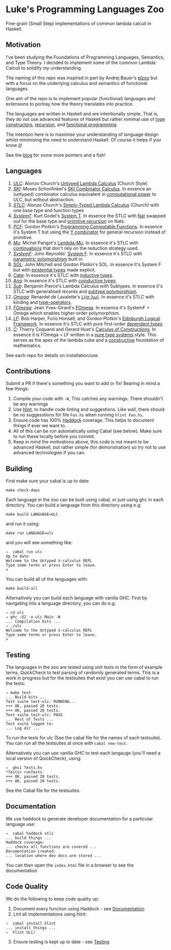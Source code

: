 # Luke's Programming Languages Zoo
Fine-grain (Small Step) implementations of common lambda calculi in Haskell.

## Motivation
I've been studying the Foundations of Programming Languages, Semantics, and Type Theory. I decided to implement some of the common Lambda Calculi to solidify my understanding. 

The naming of this repo was inspired in part by Andrej Bauer's [plzoo](https://github.com/andrejbauer/plzoo) but with a focus on the underlying calculus and semantics of functional languages.

One aim of the repo is to implement popular (functional) languages and extensions to portray how the theory translates into practice.

The languages are written in Haskell and are intentionally simple. That is, they do not use advanced features of Haskell but rather minimal use of [type constructors](https://en.wikipedia.org/wiki/Algebraic_data_type), [recursion](https://www.google.co.uk/search?ei=MbCyWrPmOeWWgAbLr4TwCg&q=recursion&oq=recursion&gs_l=psy-ab.3..35i39k1l2j0i67k1l8.6142.7685.0.7949.10.7.0.0.0.0.543.543.5-1.1.0....0...1c.1.64.psy-ab..9.1.541.0...0.9MwCQCbDFwA), and [functional programming](https://learnxinyminutes.com/docs/haskell/). 

The intention here is to maximise your understanding of language design whilst minimising the need to understand Haskell. Of course it helps if you know [it](http://learnyouahaskell.com/)!

See the [blog](https://lukegeeson.com/blog/2018-03-03-Lukes-Programming-Languages-Zoo/) for some more pointers and a fish!

## Languages

1. [_ULC_](ULC/): Alonzo Church's [Untyped Lambda Calculus](https://en.wikipedia.org/wiki/Lambda_calculus) (Church Style)
2. [_SKI_](SKI/): Moses Schonfinkel's [SKI Combinator Calculus](https://en.wikipedia.org/wiki/SKI_combinator_calculus). In essence an (untyped) combinator calculus equivalent in [computational power](https://en.wikipedia.org/wiki/Turing_completeness) to ULC, but without abstraction.
3. [_STLC_](STLC/): Alonzo Church's [Simply-Typed Lambda Calculus](https://en.wikipedia.org/wiki/Simply_typed_lambda_calculus) (Church) with one base type and function types
4. [_SystemT_](SystemT/): Kurt Godel's [System T](https://en.wikipedia.org/wiki/Dialectica_interpretation). In essence the STLC with [Nat](https://wiki.haskell.org/Peano_numbers) swapped out for the base type and [primitive recursion](https://www.quora.com/What-is-primitive-recursion) on Nats.
5. [_PCF_](PCF/): Gordon Plotkin's [Programming Computable Functions](http://www.cs.bham.ac.uk/~axj/pub/papers/Jung-2014-Teaching-denotational-semantics.pdf). In essence it's System T but using the [Y combinator](https://en.wikipedia.org/wiki/Fixed-point_combinator#Fixed_point_combinators_in_lambda_calculus) for general recursion instead of primitive.
6. [_Mu_](Mu/): Michel Parigot's [Lambda-Mu](https://www.cs.ru.nl/~freek/courses/tt-2011/papers/parigot.pdf). In essence it's STLC with [continuations](https://en.wikipedia.org/wiki/Continuation) that don't rely on the reduction strategy used.
7. [_SystemF_](SystemF/): John Reynolds' [System F](https://en.wikipedia.org/wiki/System_F). In essence it's STLC with [parametric polymorphism](https://en.wikipedia.org/wiki/Parametric_polymorphism) built in.
8. [_SOL_](SOL/): John Mitchell and Gordon Plotkin's SOL. In essence it's System F but with [existential types](https://medium.com/@stephenebly/an-introduction-to-existential-types-25c130ba61a4) made explicit.
9. [_Cata_](Cata/): In essence it's STLC with [inductive types](https://en.wikipedia.org/wiki/Inductive_type). 
10. [_Ana_](Ana/): In essence it's STLC with [coinductive types](https://en.wikipedia.org/wiki/Coinduction).
11. [_Sub_](Sub/): Benjamin Pierce's Lambda Calculus with Subtypes. In essence it's STLC with generalised records and [subtype polymorphism](https://en.wikipedia.org/wiki/Subtyping).
12. [_Omega_](Omega/): Renardel de Lavalette's [L(or λω)](https://core.ac.uk/download/pdf/82628447.pdf). In essence it's STLC with kinding and [type-operators](https://en.wikipedia.org/wiki/Type_constructor).
13. [_FOmega_](FOmega/): Jean Yves-Girard's [FOmega](https://en.wikipedia.org/wiki/Lambda_cube). In essence it's SystemF + Omega which enables higher-order polymorphism.
14. [_LF_](LF/): Bob Harper, Furio Honsell, and Gordon Plotkin's [Edinburgh Logical Framework](https://dl.acm.org/citation.cfm?id=138060). In essence it's STLC with pure first-order [dependent types](https://en.wikipedia.org/wiki/Dependent_type).
15. [_C_](C/): Thierry Coquand and Gerard Huet's [Calculus of Constructions](https://www.sciencedirect.com/science/article/pii/0890540188900053?via%3Dihub). In essence it is FOmega + LF written in a [pure type systems](https://ttic.uchicago.edu/~dreyer/course/papers/barendregt.pdf) style. This serves as the apex of the lambda cube and a [constructive](https://en.wikipedia.org/wiki/Constructivism_(philosophy_of_mathematics)) foundation of mathematics.

See each repo for details on installation/use.

## Contributions
Submit a PR if there's something you want to add or fix! Bearing in mind a few things:
1. Compile your code with `-W`, This catches any warnings. There shouldn't be any warnings 
2. Use [hlint](http://hackage.haskell.org/package/hlint), to handle code linting and suggestions. Like wall, there should be no suggesstions for file `Foo.hs` when running `hlint Foo.hs`.
3. Ensure code has 100% [Haddock](https://www.haskell.org/haddock/) coverage. This helps to document things if ever we want to.
4. All of this can be run automatically using Cabal (see below). Make sure to run these locally before you commit.
5. Keep in mind the motivations above, this code is not meant to be advanced Haskell, but rather simple (for demonstration) so try not to use advanced technologies if you can.

## Building

First make sure your cabal is up to date:
```
make check-deps
```

Each language in the zoo can be built using cabal, or just using ghc in each directory. You can build a language from this directory using e.g:
```
make build LANGUAGE=ULC
```
and run it using:
```
make run LANGUAGE=ulc
```
and you will see something like:
```
⇒  cabal run ulc
Up to date
Welcome to the Untyped λ-calculus REPL
Type some terms or press Enter to leave.
>
```
You can build all of the languages with:
```
make build-all
```

Alternatively you can build each language with vanilla GHC. First by navigating into a language directory, you can do e.g:
```
⇒ cd ulc
⇒ ghc -O2 -o ulc Main -W
... Compilation bits ...
⇒ ./ulc
Welcome to the Untyped λ-calculus REPL
Type some terms or press Enter to leave.
>
```

## Testing

The languages in the zoo are tested using unit tests in the form of example terms, QuickCheck to test parsing of randomly generated terms. This is a work in progress but for the testsuites that exist you can use cabal to run the tests:
```
⇒ make test
... Build bits ...
Test suite test-ulc: RUNNING...
+++ OK, passed 20 tests.
+++ OK, passed 20 tests.
Test suite test-ulc: PASS
... Rest of Tests ...
Test suite logged to:
... Log dir ...
```
To run the tests for ulc (See the cabal file for the names of each testsuite). You can run all the testsuites at once with `cabal new-test`.

Alternatively you can use vanilla GHC to test each langauge (you'll need a local version of QuickCheck), using:
```
⇒  ghci Tests.hs
*Tests> runTests
+++ OK, passed 20 tests.
+++ OK, passed 20 tests.
```

See the Cabal file for the testsuites.

## Documentation

We use haddock to generate developer documentation for a particular language use:
```
⇒  cabal haddock stlc
... build things ...
Haddock coverage:
... checks all functions are covered ...
Documentation created:
... location where dev docs are stored ...
```
You can then open the `index.html` file in a browser to see the documentation

## Code Quality

We do the following to keep code quality up:
1. Document every function using Haddock - see [Documentation](Documentation)
2. Lint all implementations using hlint:
```
⇒  cabal install hlint
... install things ...
⇒  hlint ULC/
```
3. Ensure testing is kept up to date - see [Testing](Testing)


